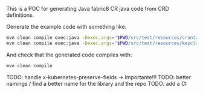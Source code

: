 
This is a POC for generating Java fabric8 CR java code from CRD definitions.

Generate the example code with something like:
```bash
mvn clean compile exec:java -Dexec.args="$PWD/src/test/resources/crontab-crd.yml $PWD/.tmp"
mvn clean compile exec:java -Dexec.args="$PWD/src/test/resources/keycloak-crd.yml $PWD/.tmp"
```

And check that the generated code compiles with:
```bash
mvn clean compile
```


TODO: handle x-kubernetes-preserve-fields -> Importante!!!
TODO: better namings / find a better name for the library and the repo
TODO: add a CI
